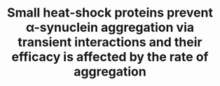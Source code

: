 ---
title: "Small heat-shock proteins prevent α-synuclein aggregation via transient interactions and their efficacy is affected by the rate of aggregation"

location: "Journal of Biological Chemistry"

authors: "Cox D, Selig E, Griffin MD, Carver JA, Ecroyd H."

year: "2016"

doi: https://doi.org/10.1074/jbc.M116.739250

weight: 22

color: "#fff"

draft: false
buttons:
  - btype: Full text
    icon: book # optional: use an icon from icons.yaml
    newTab: true
    url: "https://doi.org/10.1074/jbc.M116.739250"
---